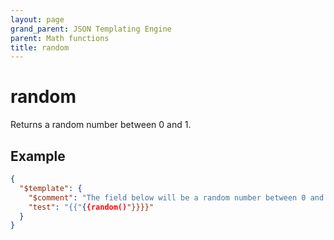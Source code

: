 ```yaml
---
layout: page
grand_parent: JSON Templating Engine
parent: Math functions
title: random
---
```


# random

Returns a random number between 0 and 1.

## Example

```json
{
  "$template": {
    "$comment": "The field below will be a random number between 0 and 1",
    "test": "{{"{{random()"}}}}"
  }
}
```
